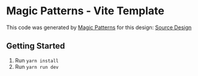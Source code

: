 # Magic Patterns - Vite Template

This code was generated by [Magic Patterns](https://magicpatterns.com) for this design: [Source Design](https://www.magicpatterns.com/c/s76bcbujctmhxcficvcfqw)

## Getting Started

1. Run `yarn install`
2. Run `yarn run dev`
